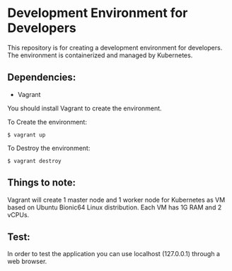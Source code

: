# Development Environment for Developers

This repository is for creating a development environment for developers. The environment is containerized and managed by Kubernetes.

## Dependencies:
- Vagrant

You should install Vagrant to create the environment.

To Create the environment: 

`$ vagrant up`

To Destroy the environment: 
 
`$ vagrant destroy`

## Things to note:

Vagrant will create 1 master node and 1 worker node for Kubernetes as VM based on Ubuntu Bionic64 Linux distribution. 
Each VM has 1G RAM and 2 vCPUs. 


## Test:

In order to test the application you can use localhost (127.0.0.1) through a web browser.
